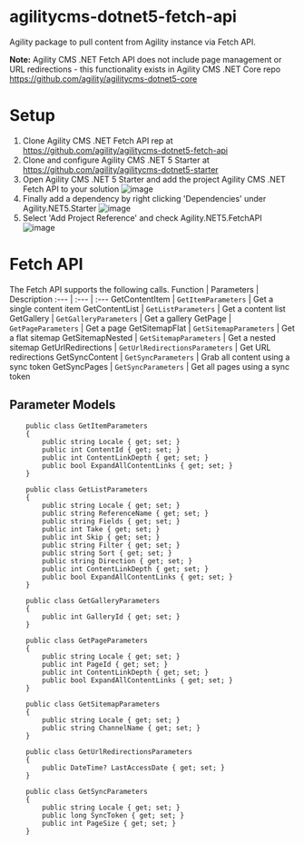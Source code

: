 # agilitycms-dotnet5-fetch-api
Agility package to pull content from Agility instance via Fetch API.

**Note:** Agility CMS .NET Fetch API does not include page management or URL redirections - this functionality exists in Agility CMS .NET Core repo https://github.com/agility/agilitycms-dotnet5-core

# Setup
1. Clone  Agility CMS .NET Fetch API rep at https://github.com/agility/agilitycms-dotnet5-fetch-api
2. Clone and configure Agility CMS .NET 5 Starter at https://github.com/agility/agilitycms-dotnet5-starter
4. Open Agility CMS .NET 5 Starter and add the project  Agility CMS .NET Fetch API to your solution
![image](https://user-images.githubusercontent.com/6853592/125954842-08e47e9b-f244-4d6f-84d4-353bc9345903.png)
4. Finally add a dependency by right clicking 'Dependencies' under Agility.NET5.Starter
![image](https://user-images.githubusercontent.com/6853592/125955180-eebb9395-c807-48be-a355-6f32eff63b0c.png)
5. Select 'Add Project Reference' and check Agility.NET5.FetchAPI
![image](https://user-images.githubusercontent.com/6853592/125955314-6fbb290c-2752-4481-9b74-4dd976bb3d25.png)

# Fetch API
The Fetch API supports the following calls.
Function | Parameters | Description
:--- | :--- | :--- 
GetContentItem | ```GetItemParameters``` | Get a single content item
GetContentList | ```GetListParameters``` | Get a content list
GetGallery | ```GetGalleryParameters``` | Get a gallery
GetPage |  ```GetPageParameters``` | Get a page
GetSitemapFlat | ```GetSitemapParameters``` | Get a flat sitemap
GetSitemapNested | ```GetSitemapParameters``` | Get a nested sitemap
GetUrlRedirections | ```GetUrlRedirectionsParameters``` | Get URL redirections
GetSyncContent | ```GetSyncParameters``` | Grab all content using a sync token
GetSyncPages | ```GetSyncParameters``` | Get all pages using a sync token

## Parameter Models
```
    public class GetItemParameters
    {
        public string Locale { get; set; }
        public int ContentId { get; set; }
        public int ContentLinkDepth { get; set; }
        public bool ExpandAllContentLinks { get; set; }
    }
```
```
    public class GetListParameters
    {
        public string Locale { get; set; }
        public string ReferenceName { get; set; }
        public string Fields { get; set; }
        public int Take { get; set; }
        public int Skip { get; set; }
        public string Filter { get; set; }
        public string Sort { get; set; }
        public string Direction { get; set; }
        public int ContentLinkDepth { get; set; }
        public bool ExpandAllContentLinks { get; set; }
    }
```
```
    public class GetGalleryParameters
    {
        public int GalleryId { get; set; }
    }
```
```
    public class GetPageParameters
    {
        public string Locale { get; set; }
        public int PageId { get; set; }
        public int ContentLinkDepth { get; set; }
        public bool ExpandAllContentLinks { get; set; }
    }
```
```
    public class GetSitemapParameters
    {
        public string Locale { get; set; }
        public string ChannelName { get; set; }
    }
```
```
    public class GetUrlRedirectionsParameters
    {
        public DateTime? LastAccessDate { get; set; }
    }
```
```
    public class GetSyncParameters
    {
        public string Locale { get; set; }
        public long SyncToken { get; set; }
        public int PageSize { get; set; }
    }
```







